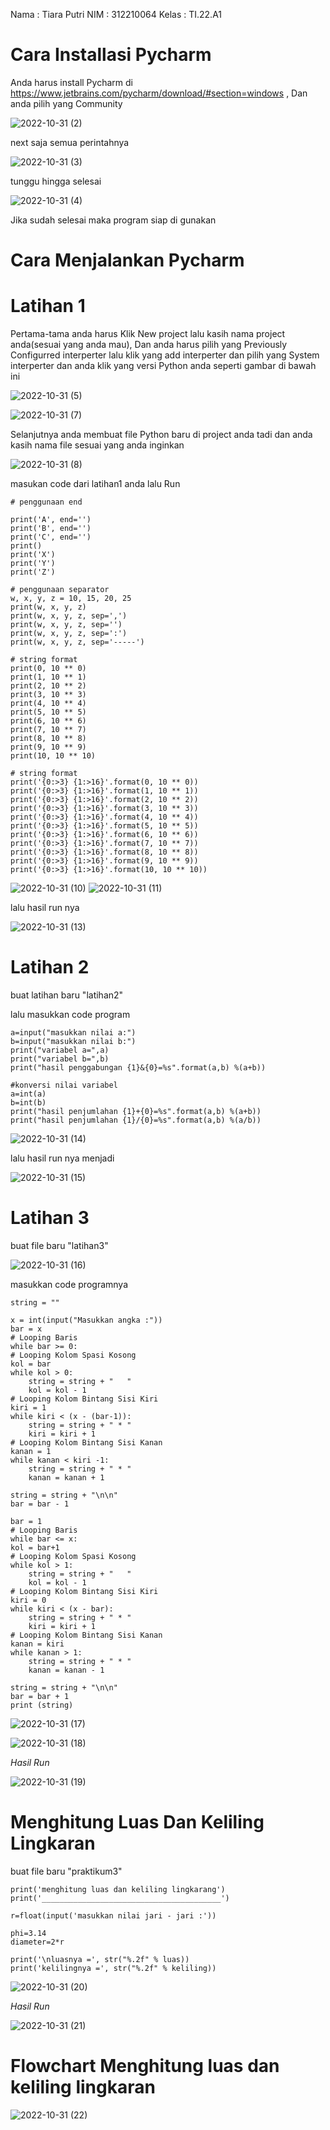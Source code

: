 Nama    : Tiara Putri
NIM     : 312210064
Kelas   : TI.22.A1

# Cara Installasi Pycharm
Anda harus install Pycharm di https://www.jetbrains.com/pycharm/download/#section=windows  , Dan anda pilih yang Community

![2022-10-31 (2)](https://user-images.githubusercontent.com/115775237/198932831-83182560-3117-4469-8e45-924b8cd7887d.png)

next saja semua perintahnya 

![2022-10-31 (3)](https://user-images.githubusercontent.com/115775237/198933464-45381f87-f77d-4ace-bc48-0bef2d8e66a0.png)

tunggu hingga selesai

![2022-10-31 (4)](https://user-images.githubusercontent.com/115775237/198933506-e6659704-6c9f-48ea-bdc9-5b44ceadc8a3.png)

Jika sudah selesai maka program siap di gunakan

# Cara Menjalankan Pycharm 
# Latihan 1

Pertama-tama anda harus Klik New project lalu kasih nama project anda(sesuai yang anda mau), Dan anda harus pilih yang Previously Configurred interperter lalu klik yang add interperter dan pilih yang System interperter dan anda klik yang versi Python anda seperti gambar di bawah ini

![2022-10-31 (5)](https://user-images.githubusercontent.com/115775237/198933905-c2ae0ccd-7314-4c31-b29d-65ba89f636d8.png)

![2022-10-31 (7)](https://user-images.githubusercontent.com/115775237/198934143-2f924b1e-5ea6-45de-8951-85f8e477f672.png)

Selanjutnya anda membuat file Python baru di project anda tadi dan anda kasih nama file sesuai yang anda inginkan

![2022-10-31 (8)](https://user-images.githubusercontent.com/115775237/198934387-0fe36386-208d-4ef2-a31d-075c791a91f7.png)

masukan code dari latihan1 anda lalu Run

	# penggunaan end

	print('A', end='')
	print('B', end='')
	print('C', end='')
	print()
	print('X')
	print('Y')
	print('Z')

	# penggunaan separator
	w, x, y, z = 10, 15, 20, 25
	print(w, x, y, z)
	print(w, x, y, z, sep=',')
	print(w, x, y, z, sep='')
	print(w, x, y, z, sep=':')
	print(w, x, y, z, sep='-----')

	# string format
	print(0, 10 ** 0)
	print(1, 10 ** 1)
	print(2, 10 ** 2)
	print(3, 10 ** 3)
	print(4, 10 ** 4)
	print(5, 10 ** 5)
	print(6, 10 ** 6)
	print(7, 10 ** 7)
	print(8, 10 ** 8)
	print(9, 10 ** 9)
	print(10, 10 ** 10)

	# string format
	print('{0:>3} {1:>16}'.format(0, 10 ** 0))
	print('{0:>3} {1:>16}'.format(1, 10 ** 1))
	print('{0:>3} {1:>16}'.format(2, 10 ** 2))
	print('{0:>3} {1:>16}'.format(3, 10 ** 3))
	print('{0:>3} {1:>16}'.format(4, 10 ** 4))
	print('{0:>3} {1:>16}'.format(5, 10 ** 5))
	print('{0:>3} {1:>16}'.format(6, 10 ** 6))
	print('{0:>3} {1:>16}'.format(7, 10 ** 7))
	print('{0:>3} {1:>16}'.format(8, 10 ** 8))
	print('{0:>3} {1:>16}'.format(9, 10 ** 9))
	print('{0:>3} {1:>16}'.format(10, 10 ** 10))

![2022-10-31 (10)](https://user-images.githubusercontent.com/115775237/198934894-9eadb8fb-bf4b-47cd-bfac-a1027f06ac3c.png)
![2022-10-31 (11)](https://user-images.githubusercontent.com/115775237/198934948-5ad82e04-afc7-4470-8a03-4f2d885a9305.png)

lalu hasil run nya

![2022-10-31 (13)](https://user-images.githubusercontent.com/115775237/198935226-cad7e53c-cd33-4516-878c-8c2be9dce648.png)

# Latihan 2 
buat latihan baru "latihan2"

lalu masukkan code program

	a=input("masukkan nilai a:")
	b=input("masukkan nilai b:")
	print("variabel a=",a)
	print("variabel b=",b)
	print("hasil penggabungan {1}&{0}=%s".format(a,b) %(a+b))

	#konversi nilai variabel
	a=int(a)
	b=int(b)
	print("hasil penjumlahan {1}+{0}=%s".format(a,b) %(a+b))
	print("hasil penjumlahan {1}/{0}=%s".format(a,b) %(a/b))

![2022-10-31 (14)](https://user-images.githubusercontent.com/115775237/198935539-aa9e1779-1e2a-49c7-aafe-a2a9df4a4fa3.png)

lalu hasil run nya menjadi

![2022-10-31 (15)](https://user-images.githubusercontent.com/115775237/198935716-5385feda-0640-41f4-9d2f-81cca1875b91.png)

# Latihan 3
buat file baru "latihan3"

![2022-10-31 (16)](https://user-images.githubusercontent.com/115775237/198935852-a75da9bf-dfb4-495d-a952-10d7fe51b41d.png)

masukkan code programnya

	string = ""

	x = int(input("Masukkan angka :"))
	bar = x
	# Looping Baris
	while bar >= 0:
	# Looping Kolom Spasi Kosong
	kol = bar
	while kol > 0:
		string = string + "   "
		kol = kol - 1
	# Looping Kolom Bintang Sisi Kiri
	kiri = 1
	while kiri < (x - (bar-1)):
		string = string + " * "
		kiri = kiri + 1
	# Looping Kolom Bintang Sisi Kanan
	kanan = 1
	while kanan < kiri -1:
		string = string + " * "
		kanan = kanan + 1

	string = string + "\n\n"
	bar = bar - 1

	bar = 1
	# Looping Baris
	while bar <= x:
	kol = bar+1
	# Looping Kolom Spasi Kosong
	while kol > 1:
		string = string + "   "
		kol = kol - 1
	# Looping Kolom Bintang Sisi Kiri
	kiri = 0
	while kiri < (x - bar):
		string = string + " * "
		kiri = kiri + 1
	# Looping Kolom Bintang Sisi Kanan
	kanan = kiri
	while kanan > 1:
		string = string + " * "
		kanan = kanan - 1

	string = string + "\n\n"
	bar = bar + 1
	print (string)

![2022-10-31 (17)](https://user-images.githubusercontent.com/115775237/198936187-68ac9e99-41a0-47f4-b13c-73aeab015353.png)

![2022-10-31 (18)](https://user-images.githubusercontent.com/115775237/198936210-438e0ecf-327f-45b0-a7c6-8be9c9d609a7.png)

*Hasil Run*

![2022-10-31 (19)](https://user-images.githubusercontent.com/115775237/198936591-1d85e5e0-bfab-4b30-abfd-ab3a8cffd542.png)

# Menghitung Luas Dan Keliling Lingkaran
buat file baru "praktikum3"

	print('menghitung luas dan keliling lingkarang')
	print('________________________________________')

	r=float(input('masukkan nilai jari - jari :'))

	phi=3.14
	diameter=2*r

	print('\nluasnya =', str("%.2f" % luas))
	print('kelilingnya =', str("%.2f" % keliling))

![2022-10-31 (20)](https://user-images.githubusercontent.com/115775237/198937031-381eab4c-c619-48e3-b6b1-2b26d58ea5d9.png)

*Hasil Run*

![2022-10-31 (21)](https://user-images.githubusercontent.com/115775237/198937108-6674b88a-4277-4f76-8802-52dbf5a07503.png)

# Flowchart Menghitung luas dan keliling lingkaran

![2022-10-31 (22)](https://user-images.githubusercontent.com/115775237/199132888-b964fb68-df4c-4b40-a824-8365a2337d9c.png)

